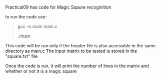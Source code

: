 Practical09 has code for Magic Sqaure recoginition

to run the code use: 

> gcc -o main main.c

> ./main

This code will be run only if the header file is also accessible in the same directory as main.c
The input matrix to be tested is stored in the "square.txt" file

Once the code is run, it will print the number of lines in the matrix and whether or not it is a magic square

